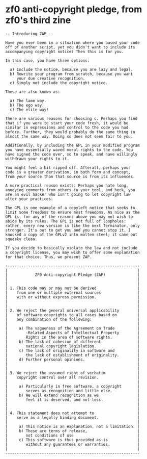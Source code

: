 # zf0 anti-copyright pledge, from zf0's third zine

    -- Introducing ZAP --
    
    Have you ever been in a situation where you based your code
    off of another script, yet you didn't want to include its
    accompanying copyright notice? Then this is for you.
    
    In this case, you have three options:
    
      a) Include the notice, because you are lazy and legal.
      b) Rewrite your program from scratch, because you want
         your due creative recognition.
      c) Simply not include the copyright notice.
    
    These are also known as:
    
      a) The lame way.
      b) The ego way.
      c) The elite way!
    
    There are various reasons for choosing c. Perhaps you find
    that if you were to start your code fresh, it would be
    similar in expressions and control to the code you had
    before. Further, they would probably do the same thing in
    almost the same way. Doing so does not seem fair to you.
    
    Additionally, by including the GPL in your modified program
    you have essentially waved moral rights to the code. You
    have signed the code over, so to speak, and have willingly
    withdrawn your rights to it.
    
    You might feel a bit ripped off. Afterall, perhaps your
    code is a greater derivation, in both form and concept,
    from your source than that source is from its influences.
    
    A more practical reason exists: Perhaps you hate long,
    annoying comments from others in your tool, and heck, you
    are an evil hacker who isn't going to let copyright law
    alter your practices.
    
    The GPL is one example of a copyleft notice that seeks to
    limit some freedoms to ensure most freedoms. As nice as the
    GPL is, for any of the reasons above you may not wish to
    abide by its rules. The GPL is not full of loopholes:
    rather, every new version is like the next Terminator, only
    stronger. It's out to get you and you cannot stop it. I
    knocked a copy of the GPLv2 into molten steel; it came out
    squeaky clean.
    
    If you decide to basically violate the law and not include
    a copyright license, you may wish to offer some explanation
    for that choice. Thus, we present ZAP.

    -----------------------------------------------------------
    |                                                         |
    |            ZF0 Anti-copyright Pledge (ZAP)              |
    |                                                         |
    |                                                         |
    | 1. This code may or may not be derived                  |
    |    from one or multiple external sources                |
    |    with or without express permission.                  |
    |                                                         |
    |                                                         |
    | 2. We reject the general universal applicability        |
    |    of software copyrights to all cases based on         |
    |    any combination of the following:                    |
    |                                                         |
    |     a) The vagueness of the Agreement on Trade          |
    |        -Related Aspects of Intellectual Property        |
    |        Rights in the area of software rights.           |
    |     b) The lack of cohesion of different                |
    |        national copyright legislation.                  |
    |     c) The lack of originality in software and          |
    |        the lack of establishment of originality.        |
    |     d) Further personal opinions.                       |
    |                                                         |
    |                                                         |
    | 3. We reject the assumed right of verbatim              |
    |    copyright control over all revision.                 |
    |                                                         |
    |     a) Particularly in free software, a copyright       |
    |        serves as recognition and little else.           |
    |     b) We will extend recognition as we                 |
    |        feel it is deserved, and not less.               |
    |                                                         |
    |                                                         |
    | 4. This statement does not attempt to                   |
    |    serve as a legally binding document.                 |
    |                                                         |
    |     a) This notice is an explanation, not a limitation. |
    |     b) These are terms of release,                      |
    |        not conditions of use                            |
    |     c) This software is thus provided as-is             |
    |        without any guarantees or warranties.            |
    |                                                         |
    -----------------------------------------------------------
